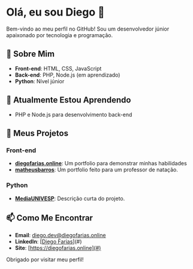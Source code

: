 # Olá, eu sou Diego 👋

Bem-vindo ao meu perfil no GitHub! Sou um desenvolvedor júnior apaixonado por tecnologia e programação.

## 🚀 Sobre Mim

- **Front-end**: HTML, CSS, JavaScript
- **Back-end**: PHP, Node.js (em aprendizado)
- **Python**: Nível júnior

## 🌱 Atualmente Estou Aprendendo

- PHP e Node.js para desenvolvimento back-end

## 📂 Meus Projetos

### Front-end

- **[diegofarias.online](#)**: Um portfolio para demonstrar minhas habilidades
- **[matheusbarros](#)**: Um portfolio feito para um professor de natação.

### Python

- **[MediaUNIVESP](#)**: Descrição curta do projeto.

## 📫 Como Me Encontrar

- **Email**: diego.dev@diegofarias.online
- **LinkedIn**: [[Diego Farias](https://www.linkedin.com/in/diego-farias-05378a216/)](#)
- **Site**: [https://diegofarias.online](#)

Obrigado por visitar meu perfil!
